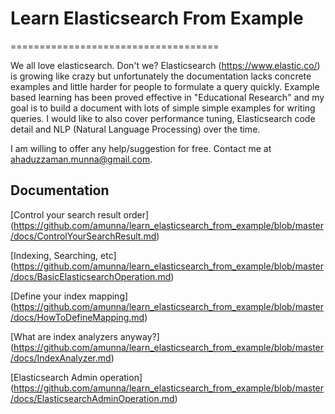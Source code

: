# Learn Elasticsearch From Example
====================================

We all love elasticsearch. Don't we? Elasticsearch (https://www.elastic.co/) is growing like crazy but unfortunately the documentation lacks concrete examples and little harder for people to formulate a query quickly.
Example based learning has been proved effective in "Educational Research" and my goal is to build a document with lots of simple simple examples for writing queries. I would like to also cover performance tuning, Elasticsearch code detail and NLP (Natural Language Processing) over the time.

I am willing to offer any help/suggestion for free. Contact me at ahaduzzaman.munna@gmail.com.

Documentation
--------------
[Control your search result order] (https://github.com/amunna/learn_elasticsearch_from_example/blob/master/docs/ControlYourSearchResult.md)

[Indexing, Searching, etc] (https://github.com/amunna/learn_elasticsearch_from_example/blob/master/docs/BasicElasticsearchOperation.md)

[Define your index mapping] (https://github.com/amunna/learn_elasticsearch_from_example/blob/master/docs/HowToDefineMapping.md)

[What are index analyzers anyway?] (https://github.com/amunna/learn_elasticsearch_from_example/blob/master/docs/IndexAnalyzer.md)

[Elasticsearch Admin operation] (https://github.com/amunna/learn_elasticsearch_from_example/blob/master/docs/ElasticsearchAdminOperation.md)




